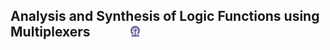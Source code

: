 ## Analysis and Synthesis of Logic Functions using Multiplexers  &nbsp; &nbsp; &nbsp; &nbsp; &nbsp; &nbsp; <img src="images/iitkgp.png" width="3%" />